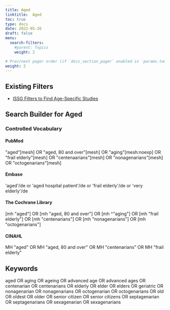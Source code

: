 ```yaml
---
title: Aged
linktitle:  Aged
toc: true
type: docs
date: 2022-05-26
draft: false
menu:
  search-filters:
    #parent: Topics
    weight: 2

# Prev/next pager order (if `docs_section_pager` enabled in `params.toml`)
weight: 2
---
```




## Existing Filters
* [ISSG Filters to Find Age-Specific Studies](https://sites.google.com/a/york.ac.uk/issg-search-filters-resource/home/age-groups?authuser=0)

## Search Builder for Aged
### Controlled Vocabulary
#### PubMed
"aged"[mesh] OR "aged, 80 and over"[mesh] OR "aging"[mesh:noexp] OR "frail elderly"[mesh]  OR "centenaarians"[mesh] OR "nonagenarians"[mesh] OR "octogenarians"[mesh]
#### Embase
'aged'/de or 'aged hospital patient'/de or 'frail elderly'/de or 'very elderly'/de
#### The Cochrane Library
[mh "aged"] OR [mh "aged, 80 and over"] OR [mh ^"aging"] OR [mh "frail elderly"] OR [mh "centenarians"] OR [mh "nonagenarians"] OR [mh "octogenarians"]
#### CINAHL
MH "aged" OR MH "aged, 80 and over" OR MH "centenarians" OR MH "frail elderly" 

## Keywords
aged OR aging OR ageing OR advanced age OR advanced ages OR centenarian OR centenarians OR elderly OR elder OR elders OR geriatric OR nonagenarian OR nonagenarians OR octogenarian OR octogenarians OR old OR oldest OR older OR senior citizen OR senior citizens OR septagenarian OR septagenarians OR sexagenarian OR sexagenarians

